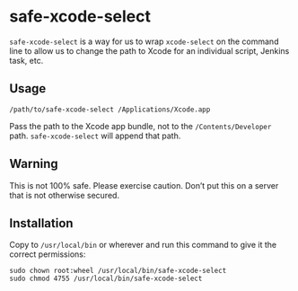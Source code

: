 # safe-xcode-select
`safe-xcode-select` is a way for us to wrap `xcode-select` on the command line
to allow us to change the path to Xcode for an individual script, Jenkins task,
etc.

## Usage
`/path/to/safe-xcode-select /Applications/Xcode.app`

Pass the path to the Xcode app bundle, not to the `/Contents/Developer` path.
`safe-xcode-select` will append that path.

## Warning
This is not 100% safe. Please exercise caution. Don’t put this on a server that
is not otherwise secured.

## Installation

Copy to `/usr/local/bin` or wherever and run this command to give it the correct
permissions:

```Shell
sudo chown root:wheel /usr/local/bin/safe-xcode-select
sudo chmod 4755 /usr/local/bin/safe-xcode-select
```
